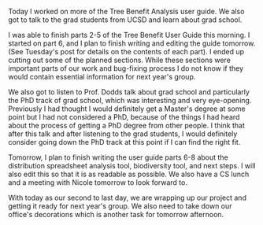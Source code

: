 Today I worked on more of the Tree Benefit Analysis user guide. We also got to talk to the grad students from UCSD and learn about grad school.

I was able to finish parts 2-5 of the Tree Benefit User Guide this morning. I started on part 6, and I plan to finish writing and editing the guide tomorrow. (See Tuesday's post for details on the contents of each part).
I ended up cutting out some of the planned sections. While these sections were important parts of our work and bug-fixing process I do not know if they would contain essential information for next year's group. 

We also got to listen to Prof. Dodds talk about grad school and particularly the PhD track of grad school, which was interesting and very eye-opening.
Previously I had thought I would definitely get a Master's degree at some point but I had not considered a PhD, because of the things I had heard about the process of getting a PhD degree from other people.
I think that after this talk and after listening to the grad students, I would definitely consider going down the PhD track at this point if I can find the right fit.

Tomorrow, I plan to finish writing the user guide parts 6-8 about the distribution spreadsheet analysis tool, biodiversity tool, and next steps. I will also edit this so that it is as readable as possible.
We also have a CS lunch and a meeting with Nicole tomorrow to look forward to.

With today as our second to last day, we are wrapping up our project and getting it ready for next year's group. We also need to take down our office's decorations which is another task for tomorrow afternoon.

